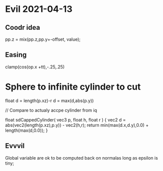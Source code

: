 # Evil 2021-04-13

## Coodr idea

pp.z = mix(pp.z,pp.y+-offset, value);

## Easing

clamp(cos(op.x +tt),-.25,.25)

# Sphere to infinite cylinder to cut

float d = length(p.xz)-r
d = max(d,abs(p.y))

// Compare to actualy accpe cylinder from iq

float sdCappedCylinder( vec3 p, float h, float r )
{
vec2 d = abs(vec2(length(p.xz),p.y)) - vec2(h,r);
return min(max(d.x,d.y),0.0) + length(max(d,0.0));
}

## Evvvil

Global variable are ok to be computed back on normalas long as epsilon is tiny;
